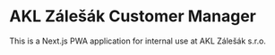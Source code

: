 # AKL Zálešák Customer Manager

This is a Next.js PWA application for internal use at AKL Zálešák s.r.o.
